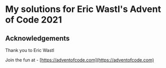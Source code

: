 # My solutions for Eric Wastl's Advent of Code 2021

<!--- advent_readme_stars table --->

## Acknowledgements

Thank you to Eric Wastl

Join the fun at - [https://adventofcode.com](https://adventofcode.com)
